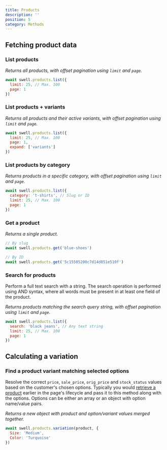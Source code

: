 ```yaml
---
title: Products
description: ''
position: 5
category: Methods
---
```


## Fetching product data

### List products

_Returns all products, with offset pagination using `limit` and `page`._

```javascript
await swell.products.list({
  limit: 25, // Max. 100
  page: 1
})
```

### List products + variants

_Returns all products and their active variants, with offset pagination using `limit` and `page`._

```javascript
await swell.products.list({
  limit: 25, // Max. 100
  page: 1,
  expand: ['variants']
})
```

### List products by category

_Returns products in a specific category, with offset pagination using `limit` and `page`._

```javascript
await swell.products.list({
  category: 't-shirts', // Slug or ID
  limit: 25, // Max. 100
  page: 1
})
```

### Get a product

_Returns a single product._

```javascript
// By slug
await swell.products.get('blue-shoes')

// By ID
await swell.products.get('5c15505200c7d14d851e510f')
```

### Search for products

Perform a full text search with a string. The search operation is performed using AND syntax, where all words must be present in at least one field of the product.

_Returns products matching the search query string, with offset pagination using `limit` and `page`._

```javascript
await swell.products.list({
  search: 'black jeans', // Any text string
  limit: 25, // Max. 100
  page: 1
})
```

## Calculating a variation

### Find a product variant matching selected options

Resolve the correct `price`, `sale_price`, `orig_price` and `stock_status` values based on the customer's chosen options. Typically you would <a href="products#get-a-product">retrieve a product</a> earlier in the page's lifecycle and pass it to this method along with the options. Options can be either an array or an object with option name/value pairs.

_Returns a new object with product and option/variant values merged together._

```javascript
await swell.products.variation(product, {
  Size: 'Medium',
  Color: 'Turquoise'
})
```
